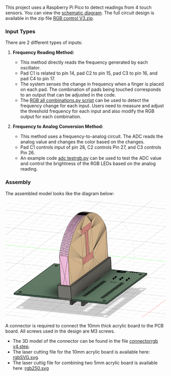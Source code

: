 This project uses a Raspberry Pi Pico to detect readings from 4 touch sensors. You can view the [schematic diagram](RGBsch.pdf). The full circuit design is available in the zip file [RGB control V3.zip](RGB%20control%20V3.zip).

### Input Types

There are 2 different types of inputs:

1. **Frequency Reading Method:**
   - This method directly reads the frequency generated by each oscillator.
   - Pad C1 is related to pin 14, pad C2 to pin 15, pad C3 to pin 16, and pad C4 to pin 17.
   - The system senses the change in frequency when a finger is placed on each pad. The combination of pads being touched corresponds to an output that can be adjusted in the code.
   - The [RGB all combinations.py script](RGB%20all%20combinations.py) can be used to detect the frequency change for each input. Users need to measure and adjust the threshold frequency for each input and also modify the RGB output for each combination.

2. **Frequency to Analog Conversion Method:**
   - This method uses a frequency-to-analog circuit. The ADC reads the analog value and changes the color based on the changes.
   - Pad C1 controls input of pin 28, C2 controls Pin 27, and C3 controls Pin 26.
   - An example code [adc testrgb.py](adc%20testrgb.py) can be used to test the ADC value and control the brightness of the RGB LEDs based on the analog reading.

### Assembly

The assembled model looks like the diagram below:

![Assemble](Assemble%20design.png)

A connector is required to connect the 10mm thick acrylic board to the PCB board. All screws used in the design are M3 screws.

- The 3D model of the connector can be found in the file [connectorrgb v4.step](connectorrgb%20v4.step).
- The laser cutting file for the 10mm acrylic board is available here: [rgbSVG.svg](rgbSVG.svg).
- The laser cuttig file for combining two 5mm acrylic board is available here :[rgb250.svg](rgb250.svg)
